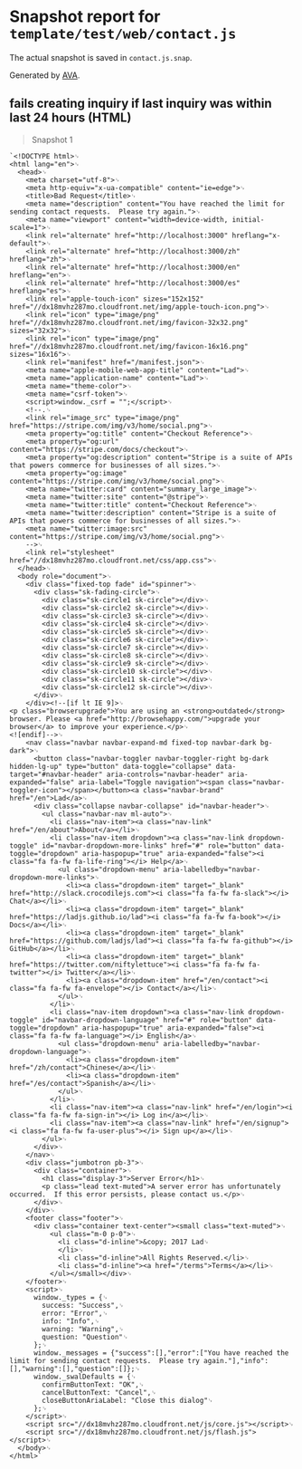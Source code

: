 # Snapshot report for `template/test/web/contact.js`

The actual snapshot is saved in `contact.js.snap`.

Generated by [AVA](https://ava.li).

## fails creating inquiry if last inquiry was within last 24 hours (HTML)

> Snapshot 1

    `<!DOCTYPE html>␊
    <html lang="en">␊
      <head>␊
        <meta charset="utf-8">␊
        <meta http-equiv="x-ua-compatible" content="ie=edge">␊
        <title>Bad Request</title>␊
        <meta name="description" content="You have reached the limit for sending contact requests.  Please try again.">␊
        <meta name="viewport" content="width=device-width, initial-scale=1">␊
        <link rel="alternate" href="http://localhost:3000" hreflang="x-default">␊
        <link rel="alternate" href="http://localhost:3000/zh" hreflang="zh">␊
        <link rel="alternate" href="http://localhost:3000/en" hreflang="en">␊
        <link rel="alternate" href="http://localhost:3000/es" hreflang="es">␊
        <link rel="apple-touch-icon" sizes="152x152" href="//dx18mvhz287mo.cloudfront.net/img/apple-touch-icon.png">␊
        <link rel="icon" type="image/png" href="//dx18mvhz287mo.cloudfront.net/img/favicon-32x32.png" sizes="32x32">␊
        <link rel="icon" type="image/png" href="//dx18mvhz287mo.cloudfront.net/img/favicon-16x16.png" sizes="16x16">␊
        <link rel="manifest" href="/manifest.json">␊
        <meta name="apple-mobile-web-app-title" content="Lad">␊
        <meta name="application-name" content="Lad">␊
        <meta name="theme-color">␊
        <meta name="csrf-token">␊
        <script>window._csrf = "";</script>␊
        <!--.␊
        <link rel="image_src" type="image/png" href="https://stripe.com/img/v3/home/social.png">␊
        <meta property="og:title" content="Checkout Reference">␊
        <meta property="og:url" content="https://stripe.com/docs/checkout">␊
        <meta property="og:description" content="Stripe is a suite of APIs that powers commerce for businesses of all sizes.">␊
        <meta property="og:image" content="https://stripe.com/img/v3/home/social.png">␊
        <meta name="twitter:card" content="summary_large_image">␊
        <meta name="twitter:site" content="@stripe">␊
        <meta name="twitter:title" content="Checkout Reference">␊
        <meta name="twitter:description" content="Stripe is a suite of APIs that powers commerce for businesses of all sizes.">␊
        <meta name="twitter:image:src" content="https://stripe.com/img/v3/home/social.png">␊
        -->␊
        <link rel="stylesheet" href="//dx18mvhz287mo.cloudfront.net/css/app.css">␊
      </head>␊
      <body role="document">␊
        <div class="fixed-top fade" id="spinner">␊
          <div class="sk-fading-circle">␊
            <div class="sk-circle1 sk-circle"></div>␊
            <div class="sk-circle2 sk-circle"></div>␊
            <div class="sk-circle3 sk-circle"></div>␊
            <div class="sk-circle4 sk-circle"></div>␊
            <div class="sk-circle5 sk-circle"></div>␊
            <div class="sk-circle6 sk-circle"></div>␊
            <div class="sk-circle7 sk-circle"></div>␊
            <div class="sk-circle8 sk-circle"></div>␊
            <div class="sk-circle9 sk-circle"></div>␊
            <div class="sk-circle10 sk-circle"></div>␊
            <div class="sk-circle11 sk-circle"></div>␊
            <div class="sk-circle12 sk-circle"></div>␊
          </div>␊
        </div><!--[if lt IE 9]>␊
    <p class="browserupgrade">You are using an <strong>outdated</strong> browser. Please <a href="http://browsehappy.com/">upgrade your browser</a> to improve your experience.</p>␊
    <![endif]-->␊
        <nav class="navbar navbar-expand-md fixed-top navbar-dark bg-dark">␊
          <button class="navbar-toggler navbar-toggler-right bg-dark hidden-lg-up" type="button" data-toggle="collapse" data-target="#navbar-header" aria-controls="navbar-header" aria-expanded="false" aria-label="Toggle navigation"><span class="navbar-toggler-icon"></span></button><a class="navbar-brand" href="/en">Lad</a>␊
          <div class="collapse navbar-collapse" id="navbar-header">␊
            <ul class="navbar-nav ml-auto">␊
              <li class="nav-item"><a class="nav-link" href="/en/about">About</a></li>␊
              <li class="nav-item dropdown"><a class="nav-link dropdown-toggle" id="navbar-dropdown-more-links" href="#" role="button" data-toggle="dropdown" aria-haspopup="true" aria-expanded="false"><i class="fa fa-fw fa-life-ring"></i> Help</a>␊
                <ul class="dropdown-menu" aria-labelledby="navbar-dropdown-more-links">␊
                  <li><a class="dropdown-item" target="_blank" href="http://slack.crocodilejs.com"><i class="fa fa-fw fa-slack"></i> Chat</a></li>␊
                  <li><a class="dropdown-item" target="_blank" href="https://ladjs.github.io/lad"><i class="fa fa-fw fa-book"></i> Docs</a></li>␊
                  <li><a class="dropdown-item" target="_blank" href="https://github.com/ladjs/lad"><i class="fa fa-fw fa-github"></i> GitHub</a></li>␊
                  <li><a class="dropdown-item" target="_blank" href="https://twitter.com/niftylettuce"><i class="fa fa-fw fa-twitter"></i> Twitter</a></li>␊
                  <li><a class="dropdown-item" href="/en/contact"><i class="fa fa-fw fa-envelope"></i> Contact</a></li>␊
                </ul>␊
              </li>␊
              <li class="nav-item dropdown"><a class="nav-link dropdown-toggle" id="navbar-dropdown-language" href="#" role="button" data-toggle="dropdown" aria-haspopup="true" aria-expanded="false"><i class="fa fa-fw fa-language"></i> English</a>␊
                <ul class="dropdown-menu" aria-labelledby="navbar-dropdown-language">␊
                  <li><a class="dropdown-item" href="/zh/contact">Chinese</a></li>␊
                  <li><a class="dropdown-item" href="/es/contact">Spanish</a></li>␊
                </ul>␊
              </li>␊
              <li class="nav-item"><a class="nav-link" href="/en/login"><i class="fa fa-fw fa-sign-in"></i> Log in</a></li>␊
              <li class="nav-item"><a class="nav-link" href="/en/signup"><i class="fa fa-fw fa-user-plus"></i> Sign up</a></li>␊
            </ul>␊
          </div>␊
        </nav>␊
        <div class="jumbotron pb-3">␊
          <div class="container">␊
            <h1 class="display-3">Server Error</h1>␊
            <p class="lead text-muted">A server error has unfortunately occurred.  If this error persists, please contact us.</p>␊
          </div>␊
        </div>␊
        <footer class="footer">␊
          <div class="container text-center"><small class="text-muted">␊
              <ul class="m-0 p-0">␊
                <li class="d-inline">&copy; 2017 Lad␊
                </li>␊
                <li class="d-inline">All Rights Reserved.</li>␊
                <li class="d-inline"><a href="/terms">Terms</a></li>␊
              </ul></small></div>␊
        </footer>␊
        <script>␊
          window._types = {␊
            success: "Success",␊
            error: "Error",␊
            info: "Info",␊
            warning: "Warning",␊
            question: "Question"␊
          };␊
          window._messages = {"success":[],"error":["You have reached the limit for sending contact requests.  Please try again."],"info":[],"warning":[],"question":[]};␊
          window._swalDefaults = {␊
            confirmButtonText: "OK",␊
            cancelButtonText: "Cancel",␊
            closeButtonAriaLabel: "Close this dialog"␊
          };␊
        </script>␊
        <script src="//dx18mvhz287mo.cloudfront.net/js/core.js"></script>␊
        <script src="//dx18mvhz287mo.cloudfront.net/js/flash.js"></script>␊
      </body>␊
    </html>`
